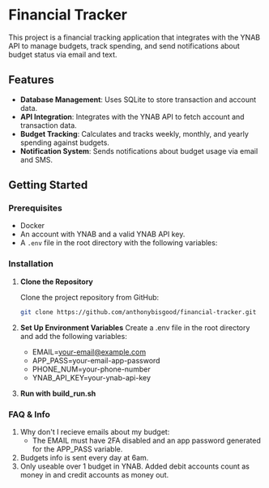 # Financial Tracker

This project is a financial tracking application that integrates with the YNAB API to manage budgets, track spending, and send notifications about budget status via email and text.

## Features

- **Database Management**: Uses SQLite to store transaction and account data.
- **API Integration**: Integrates with the YNAB API to fetch account and transaction data.
- **Budget Tracking**: Calculates and tracks weekly, monthly, and yearly spending against budgets.
- **Notification System**: Sends notifications about budget usage via email and SMS.

## Getting Started

### Prerequisites

- Docker
- An account with YNAB and a valid YNAB API key.
- A `.env` file in the root directory with the following variables:

### Installation

1. **Clone the Repository**

   Clone the project repository from GitHub:

   ```bash
   git clone https://github.com/anthonybisgood/financial-tracker.git

2. **Set Up Environment Variables**
    Create a .env file in the root directory and add the following variables:
    - EMAIL=<your-email@example.com>
    - APP_PASS=your-email-app-password
    - PHONE_NUM=your-phone-number
    - YNAB_API_KEY=your-ynab-api-key

3. **Run with build_run.sh**

### FAQ & Info

1. Why don't I recieve emails about my budget:
   - The EMAIL must have 2FA disabled and an app password generated for the APP_PASS variable.
2. Budgets info is sent every day at 6am.
3. Only useable over 1 budget in YNAB. Added debit accounts count as money in and credit accounts as money out.
